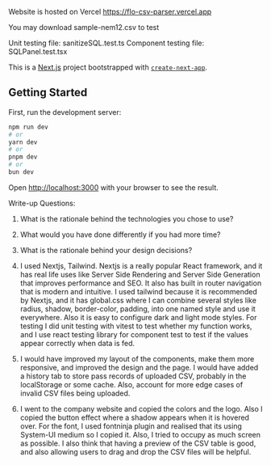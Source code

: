 Website is hosted on Vercel
https://flo-csv-parser.vercel.app

You may download sample-nem12.csv to test

Unit testing file: sanitizeSQL.test.ts
Component testing file: SQLPanel.test.tsx

This is a [Next.js](https://nextjs.org) project bootstrapped with [`create-next-app`](https://nextjs.org/docs/app/api-reference/cli/create-next-app).

## Getting Started

First, run the development server:

```bash
npm run dev
# or
yarn dev
# or
pnpm dev
# or
bun dev
```

Open [http://localhost:3000](http://localhost:3000) with your browser to see the result.

Write-up Questions:
1. What is the rationale behind the technologies you chose to use?
2. What would you have done differently if you had more time?
3. What is the rationale behind your design decisions?

1. I used Nextjs, Tailwind. Nextjs is a really popular React framework, and it has real life uses like Server Side Rendering and Server Side Generation that improves performance and SEO. It also has built in router navigation that is modern and intuitive. I used tailwind because it is recommended by Nextjs, and it has global.css where I can combine several styles like radius, shadow, border-color, padding, into one named style and use it everywhere. Also it is easy to configure dark and light mode styles. For testing I did unit testing with vitest to test whether my function works, and I use react testing library for component test to test if the values appear correctly when data is fed.

2. I would have improved my layout of the components, make them more responsive, and improved the design and the page. I would have added a history tab to store pass records of uploaded CSV, probably in the localStorage or some cache. Also, account for more edge cases of invalid CSV files being uploaded.

3. I went to the company website and copied the colors and the logo. Also I copied the button effect where a shadow appears when it is hovered over. For the font, I used fontninja plugin and realised that its using System-UI medium so I copied it. Also, I tried to occupy as much screen as possible. I also think that having a preview of the CSV table is good, and also allowing users to drag and drop the CSV files will be helpful.
